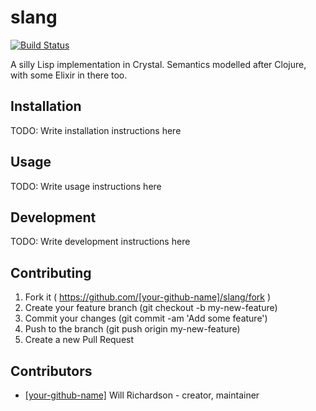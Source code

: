 # slang

[![Build Status](https://travis-ci.org/javanut13/slang.svg?branch=master)](https://travis-ci.org/javanut13/slang)

A silly Lisp implementation in Crystal. Semantics modelled after Clojure, with some Elixir in there too.

## Installation

TODO: Write installation instructions here

## Usage

TODO: Write usage instructions here

## Development

TODO: Write development instructions here

## Contributing

1. Fork it ( https://github.com/[your-github-name]/slang/fork )
2. Create your feature branch (git checkout -b my-new-feature)
3. Commit your changes (git commit -am 'Add some feature')
4. Push to the branch (git push origin my-new-feature)
5. Create a new Pull Request

## Contributors

- [[your-github-name]](https://github.com/[your-github-name]) Will Richardson - creator, maintainer
